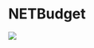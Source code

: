 # NETBudget
[<img src="https://kylebfaulkner.visualstudio.com/_apis/public/build/definitions/1213d3eb-46f0-47a3-bc37-3dd4987608ee/5/badge"/>](https://kylebfaulkner.visualstudio.com/profile/_build/index?definitionId=5)

